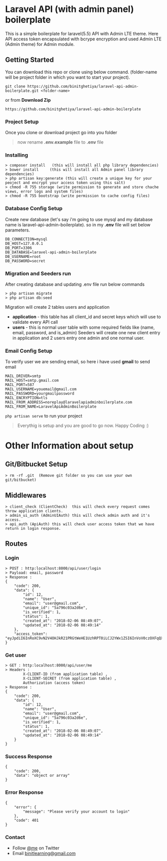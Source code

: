 # Laravel API (with admin panel) boilerplate
This is a simple boilerplate for laravel(5.5) API with Admin LTE theme.
Here API access token encapsulated with bcrype encryption and used Admin LTE (Admin theme) for Admin module.

## Getting Started
You can download this repo or clone using below command. (folder-name will be project folder in which you want to start your project).
```
git clone https://github.com/binitghetiya/laravel-api-admin-boilerplate.git <folder-name>
```
or from **Download Zip**
```
https://github.com/binitghetiya/laravel-api-admin-boilerplate 
```
### Project Setup
Once you clone or download project go into you folder

>now rename **.env.example** file to **.env** file

### Installing
```
> composer install   (this will install all php library dependencies)
> bower install     (this will install all Admin panel library dependencies)
> php artisan key:generate (this will create a unique key for your peoject and encrypt your access token using this salt)
> chmod -R 755 storage (write permission to generate and store chache views, error logs and system files)
> chmod -R 755 bootstrap (write permission to cache config files)
```

### Database Config Setup
Create new database (let's say i'm going to use mysql and my database name is laravel-api-admin-boilerplate).
so in my **.env** file will set below parameters.
```
DB_CONNECTION=mysql
DB_HOST=127.0.0.1
DB_PORT=3306
DB_DATABASE=laravel-api-admin-boilerplate
DB_USERNAME=root
DB_PASSWORD=secret
```
### Migration and Seeders run
After creating database and updating .env file run below commands
```
> php artisan migrate
> php artisan db:seed
```
Migration will create 2 tables users and application
* **application** - this table has all client_id and secret keys which will use to validate every API call
* **users** - this is normal user table with some required fields like (name, email, password, and is_admin)
Seeders will create one new client entry in application and 2 users entry one admin and one normal user.


### Email Config Setup
To verify user we are sending email, so here i have used **gmail** to send email
```
MAIL_DRIVER=smtp
MAIL_HOST=smtp.gmail.com
MAIL_PORT=587
MAIL_USERNAME=youemail@gmail.com
MAIL_PASSWORD=yourgmailpassword
MAIL_ENCRYPTION=tls
MAIL_FROM_ADDRESS=noreplay@laravelapiadminboilerplate.com
MAIL_FROM_NAME=LaravelApiAdminBoilerplate
```
`php artisan serve` to run your project 
>Everythig is setup and you are good to go now. Happy Coding :)



# Other Information about setup
## Git/Bitbucket Setup
```
> rm -rf .git  (Remove git folder so you can use your own git/bitbucket)
```
## Middlewares
```
> client_check (ClientCheck)  this will check every request comes throw application clients.
> admin_ui_auth (AdminUIAuth) this will check admin auth and it's access.
> api_auth (ApiAuth) this will check user access token that we have return in login response.
```
## Routes
### Login
```
> POST : http:localhost:8000/api/user/login   
> Payload: email, password
> Response : 
{
    "code": 200,
    "data": {
        "id": 12,
        "name": "User",
        "email": "user@gmail.com",
        "unique_id": "5a796c03a2d6e",
        "is_verified": 1,
        "status": 1,
        "created_at": "2018-02-06 08:49:07",
        "updated_at": "2018-02-06 08:49:14"
    },
    "access_token": "eyJpdiI6InRoXC9vN2V4OHJkR21PRGtWeHE1UzhRPT0iLCJ2YWx1ZSI6InVoV0czOXFqQXlVMzVid21yWFFhaHpVRDZEUm44aUVHRG5VMDNCTWpzT1FKMFZpQkZvMFFsTzlja0R3RnVUdWdhbWRXK1U1alNqQlBiMGgzb3lmNGpKaWRoc2JQUlwvXC9mRERqSkJFOU9tR1BtRlNIeUVkSGpaTUZGaHlwS0htR3dDbGlMV3l0a01GMFVrTlwvRGtsMnhLc0hvaDZUZGpGbHBnXC9QQ1ZUUm5KS1M4cGp6MG1nalFxcVwvVmc3c3N0WWJHV3JyalZwXC9MemVHTDRpNnhqNjlIWk43Yzd6YTdaeXhvM0x0Q3pOWnpvVnM9IiwibWFjIjoiZmY2MWM1NzQxODU5NzZiMmU3NDAwODZkODVkZmY4ZjcwYjljNGMxNTU3MTI1NmMxYTI1Mzc1NGFlMDJiNDkwNSJ9"
}
```
### Get user
```
> GET : http:localhost:8000/api/user/me   
> Headers : 
        X-CLIENT-ID (from application table) , 
        X-CLIENT-SECRET (from application table) , 
        Authorization (access token)
> Response : 
{
    "code": 200,
    "data": {
        "id": 12,
        "name": "User",
        "email": "user@gmail.com",
        "unique_id": "5a796c03a2d6e",
        "is_verified": 1,
        "status": 1,
        "created_at": "2018-02-06 08:49:07",
        "updated_at": "2018-02-06 08:49:14"
    }
}
```
### Success Response
```
{
    "code": 200,
    "data": "object or array"
}
```
### Error Response
```
{
    "error": {
        "message": "Please verify your account to login"
    },
    "code": 401
}
```

### Contact 
* Follow [@me](https://twitter.com/binitghetiya) on Twitter
* Email <binitlearning@gmail.com>
